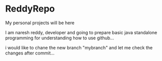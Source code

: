 # ReddyRepo
My personal projects will be here

I am naresh reddy, developer and going to prepare basic java standalone programming for understanding how to use github...


i would like to chane the new branch "mybranch" and let me check the changes after commit...
